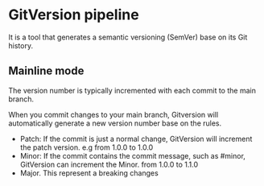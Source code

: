 # GitVersion pipeline

It is a tool that generates a semantic versioning (SemVer) base on its Git history.


## Mainline mode

The version number is typically incremented with each commit to the main branch.

When you commit changes to your main branch, Gitversion will automatically generate a new version number base on the rules.
- Patch: If the commit is just a normal change, GitVersion will increment the patch version. e.g from 1.0.0 to 1.0.0
- Minor: If the commit contains the commit message, such as #minor, GitVersion can increment the Minor. from 1.0.0 to 1.1.0
- Major. This represent a breaking changes

